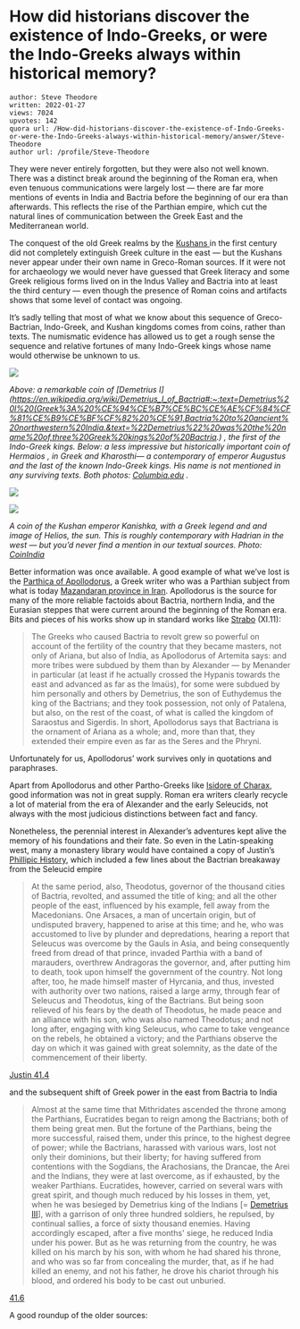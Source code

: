 # How did historians discover the existence of Indo-Greeks, or were the Indo-Greeks always within historical memory?

	author: Steve Theodore
	written: 2022-01-27
	views: 7024
	upvotes: 142
	quora url: /How-did-historians-discover-the-existence-of-Indo-Greeks-or-were-the-Indo-Greeks-always-within-historical-memory/answer/Steve-Theodore
	author url: /profile/Steve-Theodore


They were never entirely forgotten, but they were also not well known. There was a distinct break around the beginning of the Roman era, when even tenuous communications were largely lost — there are far more mentions of events in India and Bactria before the beginning of our era than afterwards. This reflects the rise of the Parthian empire, which cut the natural lines of communication between the Greek East and the Mediterranean world.

The conquest of the old Greek realms by the [Kushans ](https://en.wikipedia.org/wiki/Kushan_Empire)in the first century did not completely extinguish Greek culture in the east — but the Kushans never appear under their own name in Greco-Roman sources. If it were not for archaeology we would never have guessed that Greek literacy and some Greek religious forms lived on in the Indus Valley and Bactria into at least the third century — even though the presence of Roman coins and artifacts shows that some level of contact was ongoing.

It’s sadly telling that most of what we know about this sequence of Greco-Bactrian, Indo-Greek, and Kushan kingdoms comes from coins, rather than texts. The numismatic evidence has allowed us to get a rough sense the sequence and relative fortunes of many Indo-Greek kings whose name would otherwise be unknown to us.

![](https://qph.fs.quoracdn.net/main-qimg-c2418fad2a6005194457d33d3185b2de-lq)

_Above: a remarkable coin of_ _[Demetrius I](https://en.wikipedia.org/wiki/Demetrius_I_of_Bactria#:~:text=Demetrius%20I%20(Greek%3A%20%CE%94%CE%B7%CE%BC%CE%AE%CF%84%CF%81%CE%B9%CE%BF%CF%82%20%CE%91,Bactria%20to%20ancient%20northwestern%20India.&text=%22Demetrius%22%20was%20the%20name%20of,three%20Greek%20kings%20of%20Bactria.)_ _, the first of the Indo-Greek kings. Below: a less impressive but historically important coin of Hermaios , in Greek and Kharosthi— a contemporary of emperor Augustus and the last of the known Indo-Greek kings. His name is not mentioned in any surviving texts. Both photos:_ _[Columbia.edu](http://www.columbia.edu/itc/mealac/pritchett/00routesdata/bce_199_100/indogreekcoins/indogreekcoins.html)_ _._ 

![](https://qph.fs.quoracdn.net/main-qimg-d5c25cddb0868e6b8c8b20ac91d93a5f-lq)

![](https://qph.fs.quoracdn.net/main-qimg-41f6232531aa34236d5a8365704549b2-lq)

_A coin of the Kushan emperor Kanishka, with a Greek legend and and image of Helios, the sun. This is roughly contemporary with Hadrian in the west — but you’d never find a mention in our textual sources. Photo:_ _[CoinIndia](http://www.coinindia.com/galleries-kanishka.html)_ 

Better information was once available. A good example of what we’ve lost is the [Parthica of Apollodorus](https://iranicaonline.org/articles/apollodorus-of-artimita-historian), a Greek writer who was a Parthian subject from what is today [Mazandaran province in Iran](http://en.umz.ac.ir/index.aspx?pageid=3005). Apollodorus is the source for many of the more reliable factoids about Bactria, northern India, and the Eurasian steppes that were current around the beginning of the Roman era. Bits and pieces of his works show up in standard works like [Strabo](https://penelope.uchicago.edu/Thayer/E/Roman/Texts/Strabo/11K*.html) (XI.11):

> The Greeks who caused Bactria to revolt grew so powerful on account of the fertility of the country that they became masters, not only of Ariana, but also of India, as Apollodorus of Artemita says: and more tribes were subdued by them than by Alexander — by Menander in particular (at least if he actually crossed the Hypanis towards the east and advanced as far as the Imaüs), for some were subdued by him personally and others by Demetrius, the son of Euthydemus the king of the Bactrians; and they took possession, not only of Patalena, but also, on the rest of the coast, of what is called the kingdom of Saraostus and Sigerdis. In short, Apollodorus says that Bactriana is the ornament of Ariana as a whole; and, more than that, they extended their empire even as far as the Seres and the Phryni.

Unfortunately for us, Apollodorus’ work survives only in quotations and paraphrases.

Apart from Apollodorus and other Partho-Greeks like [Isidore of Charax,](https://en.wikipedia.org/wiki/Isidore_of_Charax) good information was not in great supply. Roman era writers clearly recycle a lot of material from the era of Alexander and the early Seleucids, not always with the most judicious distinctions between fact and fancy.

Nonetheless, the perennial interest in Alexander’s adventures kept alive the memory of his foundations and their fate. So even in the Latin-speaking west, many a monastery library would have contained a copy of Justin’s [Phillipic History](http://www.attalus.org/info/justinus.html), which included a few lines about the Bactrian breakaway from the Seleucid empire

> At the same period, also, Theodotus, governor of the thousand cities of Bactria, revolted, and assumed the title of king; and all the other people of the east, influenced by his example, fell away from the Macedonians. One Arsaces, a man of uncertain origin, but of undisputed bravery, happened to arise at this time; and he, who was accustomed to live by plunder and depredations, hearing a report that Seleucus was overcome by the Gauls in Asia, and being consequently freed from dread of that prince, invaded Parthia with a band of marauders, overthrew Andragoras the governor, and, after putting him to death, took upon himself the government of the country. Not long after, too, he made himself master of Hyrcania, and thus, invested with authority over two nations, raised a large army, through fear of Seleucus and Theodotus, king of the Bactrians. But being soon relieved of his fears by the death of Theodotus, he made peace and an alliance with his son, who was also named Theodotus; and not long after, engaging with king Seleucus, who came to take vengeance on the rebels, he obtained a victory; and the Parthians observe the day on which it was gained with great solemnity, as the date of the commencement of their liberty.

[Justin 41.4](http://www.attalus.org/translate/justin7.html#41.4)

and the subsequent shift of Greek power in the east from Bactria to India

> Almost at the same time that Mithridates ascended the throne among the Parthians, Eucratides began to reign among the Bactrians; both of them being great men. But the fortune of the Parthians, being the more successful, raised them, under this prince, to the highest degree of power; while the Bactrians, harassed with various wars, lost not only their dominions, but their liberty; for having suffered from contentions with the Sogdians, the Arachosians, the Drancae, the Arei and the Indians, they were at last overcome, as if exhausted, by the weaker Parthians. Eucratides, however, carried on several wars with great spirit, and though much reduced by his losses in them, yet, when he was besieged by Demetrius king of the Indians [= [Demetrius III](https://en.wikipedia.org/wiki/Demetrius_III_Aniketos)], with a garrison of only three hundred soldiers, he repulsed, by continual sallies, a force of sixty thousand enemies. Having accordingly escaped, after a five months' siege, he reduced India under his power. But as he was returning from the country, he was killed on his march by his son, with whom he had shared his throne, and who was so far from concealing the murder, that, as if he had killed an enemy, and not his father, he drove his chariot through his blood, and ordered his body to be cast out unburied.

[41.6](http://www.attalus.org/translate/justin7.html#41.6)



A good roundup of the older sources:



